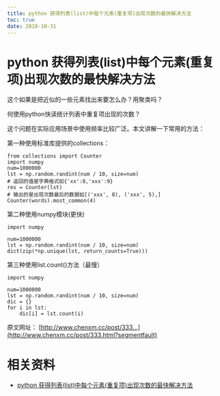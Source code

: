 ```yaml
---
title: python 获得列表(list)中每个元素(重复项)出现次数的最快解决方法
toc: true
date: 2018-10-31
---
```

# python 获得列表(list)中每个元素(重复项)出现次数的最快解决方法

这个如果是把近似的一些元素找出来要怎么办？用聚类吗？



何使用python快读统计列表中重复项出现的次数？

这个问题在实际应用场景中使用频率比较广泛。本文讲解一下常用的方法：

第一种使用标准库提供的collections：

```
from collections import Counter
import numpy
num=1000000
lst = np.random.randint(num / 10, size=num)
# 返回的值是字典格式如{'xx':8,'xxx':9}
res = Counter(lst)    
# 输出的是出现次数最后的数据如[('xxx', 8), ('xxx', 5),]
Counter(words).most_common(4)    
```

第二种使用numpy模块(更快)

```
import numpy

num=1000000
lst = np.random.randint(num / 10, size=num)
dict(zip(*np.unique(lst, return_counts=True)))
```

第三种使用list.count()方法（最慢）

```
import numpy

num=1000000
lst = np.random.randint(num / 10, size=num)
dic = {}
for i in lst:
    dic[i] = lst.count(i)
```

原文网址：
[http://www.chenxm.cc/post/333...](http://www.chenxm.cc/post/333.html?segmentfault)





# 相关资料

- [python 获得列表(list)中每个元素(重复项)出现次数的最快解决方法](https://segmentfault.com/a/1190000011544079)

